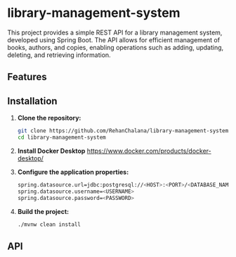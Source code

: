 # library-management-system
This project provides a simple REST API for a library management system, developed using Spring Boot. The API allows for efficient management of books, authors, and copies, enabling operations such as adding, updating, deleting, and retrieving information.

## Features

## Installation

1. **Clone the repository:**
   ```bash
   git clone https://github.com/RehanChalana/library-management-system.git
   cd library-management-system
   ```
2. **Install Docker Desktop**
   https://www.docker.com/products/docker-desktop/
4. **Configure the application properties:**
   ```bash
   spring.datasource.url=jdbc:postgresql://<HOST>:<PORT>/<DATABASE_NAME>
   spring.datasource.username=<USERNAME>
   spring.datasource.password=<PASSWORD>
   ```
   
5. **Build the project:**
   ```bash
   ./mvnw clean install

## API
